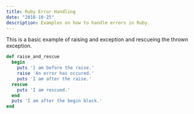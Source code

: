 ```yaml
---
title: Ruby Error Handling
date: "2018-10-25"
description: Examples on how to handle errors in Ruby.
---
```


This is a basic example of raising and exception and rescueing the thrown exception.

```ruby
def raise_and_rescue
  begin
    puts 'I am before the raise.'
    raise 'An error has occured.'
    puts 'I am after the raise.'
  rescue
    puts 'I am rescued.'
  end
  puts 'I am after the begin block.'
end
```
